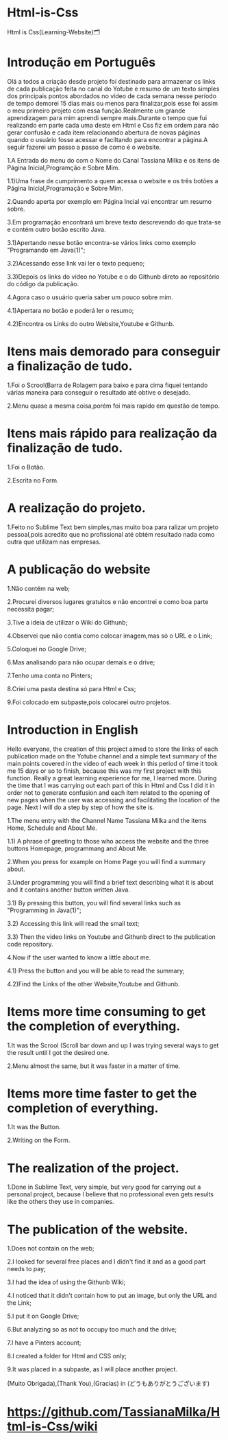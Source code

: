 # Html-is-Css
Html is Css(Learning-Website)🗂️

#  Introdução em Português
Olá a todos a criação desde projeto foi destinado para armazenar os links de cada publicação feita no canal do Yotube  e resumo de um texto simples dos principais pontos abordados no vídeo de cada semana nesse período de tempo demorei 15 dias mais ou menos para finalizar,pois esse foi assim o meu primeiro projeto com essa função.Realmente um grande aprendizagem para mim aprendi sempre mais.Durante o tempo que fui realizando em parte cada uma deste em Html e Css fiz em ordem para não gerar confusão e cada item relacionando abertura de novas páginas quando o usuário fosse acessar e faciltando para encontrar a página.A seguir fazerei um passo a passo de como é o website.

1.A Entrada do menu do com o Nome  do Canal Tassiana Milka e os itens de Página Inicial,Programção e Sobre Mim.

1.1)Uma frase de cumprimento a quem acessa o website e os três botões a Página Inicial,Programação e Sobre Mim.

2.Quando aperta por exemplo em Página Incial vai encontrar um resumo sobre. 

3.Em  programação encontrará um breve texto descrevendo do que trata-se e contém outro botão escrito Java.

3.1)Apertando nesse botão encontra-se vários links como exemplo "Programando em Java(1)";

3.2)Acessando esse link vai ler o texto pequeno;

3.3)Depois  os links do vídeo no Yotube e o do Githunb direto ao repositório do código da publicação.

4.Agora caso o usuário queria saber um pouco sobre mim.

4.1)Apertara no botão e poderá ler o resumo;

4.2)Encontra os Links do outro Website,Youtube e Githunb.


# Itens mais demorado para conseguir a finalização de tudo.

1.Foi o Scrool(Barra de Rolagem para baixo e para cima fiquei tentando várias maneira para conseguir o resultado até obtive o desejado. 

2.Menu quase a mesma coisa,porém foi mais rapido em questão de tempo.


#  Itens mais rápido para realização da finalização de tudo.

1.Foi o Botão.

2.Escrita no Form.


# A realização do projeto.

1.Feito no Sublime Text bem simples,mas muito  boa para ralizar um projeto pessoal,pois acredito que no profissional até obtém resultado nada como outra que utilizam nas empresas.


# A publicação do website 

1.Não contém na web;

2.Procurei diversos lugares gratuitos e não encontrei e como boa parte necessita pagar;

3.Tive a ideia de utilizar o Wiki do Githunb;

4.Observei que não contia como colocar imagem,mas só o URL e  o Link;

5.Coloquei no Google Drive;

6.Mas analisando para não ocupar demais e o drive;

7.Tenho uma conta no Pinters;

8.Criei uma pasta destina só para Html e Css;

9.Foi colocado em subpaste,pois colocarei outro projetos.

# Introduction in English 

Hello everyone, the creation of this project aimed to store the links of each publication made on the Yotube channel and a simple text summary of the main points covered in the video of each week in this period of time it took me 15 days or so to finish, because this was my first project with this function. Really a great learning experience for me, I learned more. During the time that I was carrying out each part of this in Html and Css I did it in order not to generate confusion and each item related to the opening of new pages when the user was accessing and facilitating the location of the page. Next I will do a step by step of how the site is.


1.The menu entry with the Channel Name Tassiana Milka and the items Home, Schedule and About Me.

1.1) A phrase of greeting to those who access the website and the three buttons Homepage, programmang and About Me.

2.When you press for example on Home Page you will find a summary about.

3.Under programming you will find a brief text describing what it is about and it contains another button written Java.

3.1) By pressing this button, you will find several links such as "Programming in Java(1)";

3.2) Accessing this link will read the small text;

3.3) Then the video links on Youtube and Githunb direct to the publication code repository.

4.Now if the user wanted to know a little about me.

4.1) Press the button and you will be able to read the summary;

4.2)Find the Links of the other Website,Youtube and Githunb.


#  Items more time consuming to get the completion of everything.


1.It was the Scrool (Scroll bar down and up I was trying several ways to get the result until I got the desired one.

2.Menu almost the same, but it was faster in a matter of time.


# Items more time faster to get the completion of everything.

1.It was the Button.

2.Writing on the Form.

# The realization of the project.

1.Done in Sublime Text, very simple, but very good for carrying out a personal project, because I believe that no professional even gets results like the others they use in companies.

#  The publication of the website.  

1.Does not contain on the web;

2.I looked for several free places and I didn't find it and as a good part needs to pay;

3.I had the idea of using the Githunb Wiki;

4.I noticed that it didn't contain how to put an image, but only the URL and the Link;

5.I put it on Google Drive;

6.But analyzing so as not to occupy too much and the drive;

7.I have a Pinters account;

8.I created a folder for Html and CSS only;

9.It was placed in a subpaste, as I will place another project.

(Muito Obrigada),(Thank You),(Gracias) in (どうもありがとうございます)

# https://github.com/TassianaMilka/Html-is-Css/wiki
